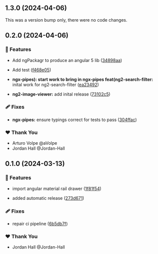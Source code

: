 ## 1.3.0 (2024-04-06)

This was a version bump only, there were no code changes.

## 0.2.0 (2024-04-06)


### 🚀 Features

- Add ngPackagr to produce an angular 5 lib ([34898aa](https://github.com/danielglejzner/ngx-maintenance/commit/34898aa))

- Add test ([f468e05](https://github.com/danielglejzner/ngx-maintenance/commit/f468e05))

- **ngx-pipes): start work to bring in ngx-pipes feat(ng2-search-filter:** inital work for ng2-search-filter ([ea23492](https://github.com/danielglejzner/ngx-maintenance/commit/ea23492))

- **ng2-image-viewer:** add inital release ([73102c5](https://github.com/danielglejzner/ngx-maintenance/commit/73102c5))


### 🩹 Fixes

- **ngx-pipes:** ensure typings correct for tests to pass ([304ffac](https://github.com/danielglejzner/ngx-maintenance/commit/304ffac))


### ❤️  Thank You

- Arturo Volpe @aVolpe
- Jordan Hall @Jordan-Hall

## 0.1.0 (2024-03-13)


### 🚀 Features

- import angular material rail drawer ([1f81f54](https://github.com/danielglejzner/ngx-maintenance/commit/1f81f54))

- added automatic release ([273d671](https://github.com/danielglejzner/ngx-maintenance/commit/273d671))


### 🩹 Fixes

- repair ci pipeline ([6b5db7f](https://github.com/danielglejzner/ngx-maintenance/commit/6b5db7f))


### ❤️  Thank You

- Jordan Hall @Jordan-Hall